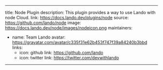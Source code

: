 
---
title: Node Plugin
description: This plugin provides a way to use Lando with node Cloud.
link: https://docs.lando.dev/plugins/node
source: https://github.com/lando/node
image: https://docs.lando.dev/node/images/nodeicon.png
maintainers:
  - name: Team Lando
    avatar: https://gravatar.com/avatar/c335f31e62b453f747f39a84240b3bbd
    links:
      - icon: github
        link: https://github.com/lando
      - icon: twitter
        link: https://twitter.com/devwithlando
---

